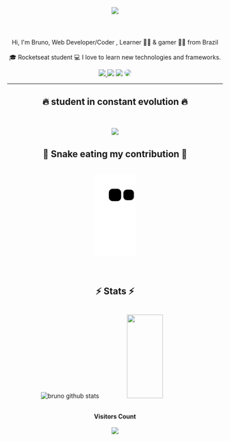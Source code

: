 <h1 align="center">
  <a href="https://git.io/typing-svg">
    <img src="https://readme-typing-svg.herokuapp.com/?lines=Hi+There!+👋;+Myself+Bruno+Faccio!;&center=true&size=30">
  </a>
</h1>

<br>
<p align="center">
  Hi, I'm Bruno, Web Developer/Coder ,  Learner 👨‍💻 &  gamer 👨‍💼 from Brazil 
  <br>
  <br>
  🎓 Rocketseat student  
  💻 I love to learn new technologies and frameworks.
</p>
<div align="center"> 
<a href="https://www.instagram.com/facciobruno/" target="_blank"><img src="https://img.shields.io/badge/-Instagram-%23E4405F?style=for-the-badge&logo=instagram&logoColor=white"</a>
<a href="https://www.youtube.com/@brunofaccio" target="_blank"><img src="https://img.shields.io/badge/YouTube-FF0000?style=for-the-badge&logo=youtube&logoColor=white" target="_blank"></a>
<a href = "mailto:brunofaccio93@gmail.com "> <img src="https://img.shields.io/badge/-Gmail-%23333?style=for-the-badge&logo=gmail&logoColor=white" target="_blank"></a>
<a href="https://www.linkedin.com/in/bruno-faccio-7098b392/" target="_blank"><img src="https://img.shields.io/badge/-LinkedIn-%230077B5?style=for-the-badge&logo=linkedin&logoColor=white" style="border-radius: 30px" target="_blank"></a> 
 </div>

<hr>
<h2 align="center">🔥  student in constant evolution 🔥</h2>
<br>
<p align="center">
  <a href="https://skillicons.dev">
    <img src="https://skillicons.dev/icons?i=css,js,react,php,nodejs,html," />
  </a>
</p>
<div align="center">
  <h2>🐍 Snake eating my contribution 🐍</h2>
  <br>
  <img alt="snake eating my contribution" src="https://github.com/KushalTanna24/KushalTanna24/blob/output/github-contribution-grid-snake.svg">
  <br>
  <br>
  <br>
</div>
  
  <h2 align="center">⚡ Stats ⚡</h2>
<br>
<div align="center">  
  <img width="49%" height="195px" src="https://github-readme-stats.vercel.app/api?username=brunofaccio&show_icons=true&count_private=true&hide_border=true&title_color=E6E6FA&icon_color=FFF00&text_color=E6E6FA&bg_color=000000" alt="bruno github stats" /> 
  <img width="41%" height="195px" src="https://github-readme-stats.vercel.app/api/top-langs/?username=brunofaccio&layout=compact&hide_border=true&title_color=E6E6FA&text_color=E6E6FA&bg_color=000000" />
</div>
 
  <div align="center">
<br><p align="centre"><b>Visitors Count</b></p>  
<p align="center"><img align="center" src="https://profile-counter.glitch.me/{brunofaccio}/count.svg" /></p> 
<br>
</div>
